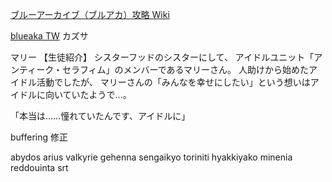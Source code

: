 
[ブルーアーカイブ（ブルアカ）攻略 Wiki](https://bluearchive.wikiru.jp/?%E2%98%853) 

[blueaka TW](https://forum.nexon.com/bluearchiveTW/main)
カズサ


マリー
【生徒紹介】
シスターフッドのシスターにして、
アイドルユニット「アンティーク・セラフィム」のメンバーであるマリーさん。
人助けから始めたアイドル活動でしたが、
マリーさんの「みんなを幸せにしたい」という想いはアイドルに向いていたようで…。

「本当は……憧れていたんです、アイドルに」           

buffering 修正

abydos
arius
valkyrie
gehenna
sengaikyo
toriniti
hyakkiyako
minenia
reddouinta
srt

